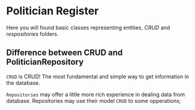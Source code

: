 # Politician Register

Here you will found basic classes representing entities, *CRUD* and *respositories* folders.

## Difference between CRUD and PoliticianRepository

`CRUD` is CRUD! The most fundamental and simple way to get information in the database.

`Repositories` may offer a little more rich experience in dealing data from database. Repositories may use their model `CRUD` to some opperations;
